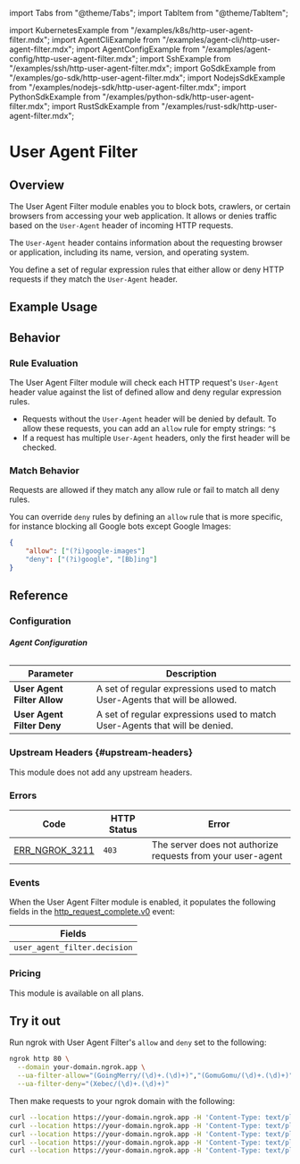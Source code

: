 import Tabs from "@theme/Tabs";
import TabItem from "@theme/TabItem";

import KubernetesExample from "/examples/k8s/http-user-agent-filter.mdx";
import AgentCliExample from "/examples/agent-cli/http-user-agent-filter.mdx";
import AgentConfigExample from "/examples/agent-config/http-user-agent-filter.mdx";
import SshExample from "/examples/ssh/http-user-agent-filter.mdx";
import GoSdkExample from "/examples/go-sdk/http-user-agent-filter.mdx";
import NodejsSdkExample from "/examples/nodejs-sdk/http-user-agent-filter.mdx";
import PythonSdkExample from "/examples/python-sdk/http-user-agent-filter.mdx";
import RustSdkExample from "/examples/rust-sdk/http-user-agent-filter.mdx";

# User Agent Filter

## Overview

The User Agent Filter module enables you to block bots, crawlers, or certain
browsers from accessing your web application. It allows or denies traffic based
on the `User-Agent` header of incoming HTTP requests.

The `User-Agent` header contains information
about the requesting browser or application, including its name, version, and
operating system.

You define a set of regular expression rules that either allow or deny HTTP
requests if they match the `User-Agent` header.

## Example Usage

<Tabs groupId="connectivity" queryString="cty">
	<TabItem value="agent-cli" label="Agent CLI" default>
		<AgentCliExample />
	</TabItem>
	<TabItem value="agent-config" label="Agent Config">
		<AgentConfigExample />
	</TabItem>
	<TabItem value="ssh" label="SSH">
		<SshExample />
	</TabItem>
	<TabItem value="go-sdk" label="Go">
		<GoSdkExample />
	</TabItem>
	<TabItem value="nodejs-sdk" label="NodeJS">
		<NodejsSdkExample />
	</TabItem>
	<TabItem value="python-sdk" label="Python">
		<PythonSdkExample />
	</TabItem>
	<TabItem value="rust-sdk" label="Rust">
		<RustSdkExample />
	</TabItem>
	<TabItem value="k8s" label="Kubernetes Controller">
		<KubernetesExample />
	</TabItem>
</Tabs>

## Behavior

### Rule Evaluation

The User Agent Filter module will check each HTTP request's `User-Agent` header
value against the list of defined allow and deny regular expression rules.

- Requests without the `User-Agent` header will be denied by default. To allow these requests, you can add an `allow` rule for empty strings: `^$`
- If a request has multiple `User-Agent` headers, only the first header will be checked.

### Match Behavior

Requests are allowed if they match any allow rule or fail to match all deny
rules.

You can override `deny` rules by defining an `allow` rule that is more
specific, for instance blocking all Google bots except Google Images:

```json
{
	"allow": ["(?i)google-images"]
	"deny": ["(?i)google", "[Bb]ing"]
}
```

## Reference

### Configuration

###### **Agent Configuration**

| Parameter                   | Description                                                                  |
| --------------------------- | ---------------------------------------------------------------------------- |
| **User Agent Filter Allow** | A set of regular expressions used to match User-Agents that will be allowed. |
| **User Agent Filter Deny**  | A set of regular expressions used to match User-Agents that will be denied.  |

### Upstream Headers {#upstream-headers}

This module does not add any upstream headers.

### Errors

| Code                                      | HTTP Status | Error                                                       |
| ----------------------------------------- | ----------- | ----------------------------------------------------------- |
| [ERR_NGROK_3211](/errors/err_ngrok_3211/) | `403`       | The server does not authorize requests from your user-agent |

### Events

When the User Agent Filter module is enabled, it populates the following
fields in the
[http_request_complete.v0](/obs/reference/#http-request-complete) event:

| Fields                       |
| ---------------------------- |
| `user_agent_filter.decision` |

### Pricing

This module is available on all plans.

## Try it out

Run ngrok with User Agent Filter's `allow` and `deny` set to the following:

```bash
ngrok http 80 \
  --domain your-domain.ngrok.app \
  --ua-filter-allow="(GoingMerry/(\d)+.(\d)+)","(GomuGomu/(\d)+.(\d)+)" \
  --ua-filter-deny="(Xebec/(\d)+.(\d)+)"
```

Then make requests to your ngrok domain with the following:

```bash
curl --location https://your-domain.ngrok.app -H 'Content-Type: text/plain' -A 'GoingMerry/1.1' --data 'https://www.youtube.com/watch?v=djyTG19Achg' -k -v
curl --location https://your-domain.ngrok.app -H 'Content-Type: text/plain' -A 'GomuGomu/1.1' --data 'https://www.youtube.com/watch?v=djyTG19Achg' -k -v
curl --location https://your-domain.ngrok.app -H 'Content-Type: text/plain' -A 'Xebec/1.1' --data 'https://www.youtube.com/watch?v=djyTG19Achg' -k -v
curl --location https://your-domain.ngrok.app -H 'Content-Type: text/plain' -A '' --data 'https://www.youtube.com/watch?v=djyTG19Achg' -k -v
curl --location https://your-domain.ngrok.app -H 'Content-Type: text/plain' -A 'TwitterBot/1.1' --data 'https://www.youtube.com/watch?v=djyTG19Achg' -k -v
```
